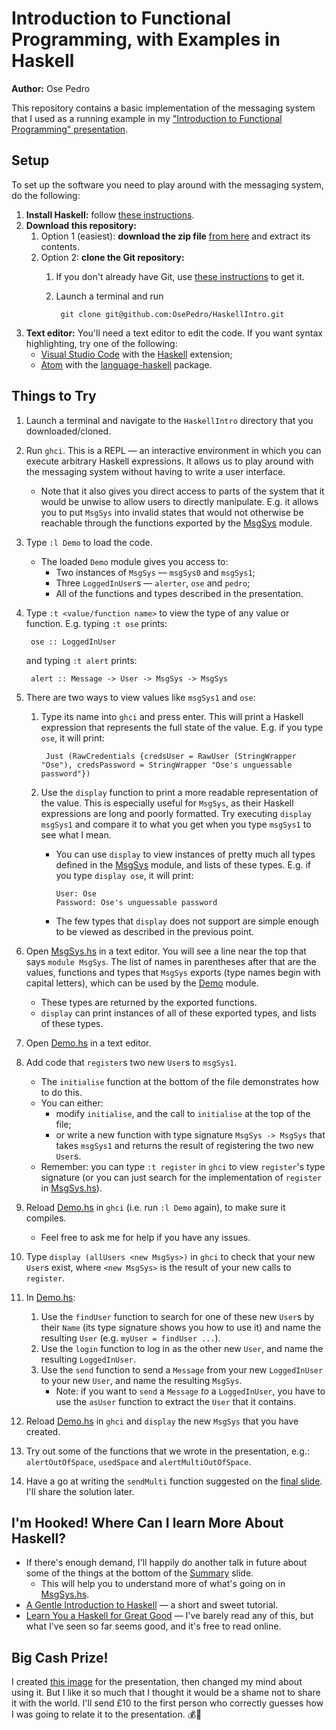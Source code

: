 # Introduction to Functional Programming, with Examples in Haskell

**Author:** Ose Pedro

This repository contains a basic implementation of the messaging system that I used as a running example in my ["Introduction to Functional Programming" presentation](https://docs.google.com/presentation/d/1bIBQewtYiaXQy0kvyWsJ3YTIPQMGXIq1hXNsOXZcURI).

## Setup

To set up the software you need to play around with the messaging system, do the following:

1. **Install Haskell:** follow [these instructions](https://www.haskell.org/platform/).
1. **Download this repository:**
    1. Option 1 (easiest): **download the zip file** [from here](https://github.com/OsePedro/HaskellIntro/archive/master.zip) and extract its contents.
    1. Option 2: **clone the Git repository:**
        1. If you don't already have Git, use [these instructions](https://git-scm.com/downloads) to get it.
        1. Launch a terminal and run

                git clone git@github.com:OsePedro/HaskellIntro.git

1. **Text editor:** You'll need a text editor to edit the code.
If you want syntax highlighting, try one of the following:
    - [Visual Studio Code](https://code.visualstudio.com/) with the [Haskell](https://marketplace.visualstudio.com/items?itemName=haskell.haskell) extension;
    - [Atom](https://atom.io/) with the [language-haskell](https://atom.io/packages/language-haskell) package.

## Things to Try

1. Launch a terminal and navigate to the `HaskellIntro` directory that you downloaded/cloned.
1. Run `ghci`.
This is a REPL &mdash; an interactive environment in which you can execute arbitrary Haskell expressions.
It allows us to play around with the messaging system without having to write a user interface.
    - Note that it also gives you direct access to parts of the system that it would be unwise to allow users to directly manipulate.
    E.g. it allows you to put `MsgSys` into invalid states that would not otherwise be reachable through the functions exported by the [MsgSys](MsgSys.hs) module.
1. Type `:l Demo` to load the code.
    - The loaded `Demo` module gives you access to:
        - Two instances of `MsgSys` &mdash; `msgSys0` and `msgSys1`;
        - Three `LoggedInUser`s &mdash; `alerter`, `ose` and `pedro`;
        - All of the functions and types described in the presentation.
1. Type `:t <value/function name>` to view the type of any value or function.
E.g. typing `:t ose` prints:

        ose :: LoggedInUser

    and typing `:t alert` prints:

        alert :: Message -> User -> MsgSys -> MsgSys

1. There are two ways to view values like `msgSys1` and `ose`:
    1. Type its name into `ghci` and press enter.
    This will print a Haskell expression that represents the full state of the value.
    E.g. if you type `ose`, it will print:

            Just (RawCredentials {credsUser = RawUser (StringWrapper "Ose"), credsPassword = StringWrapper "Ose's unguessable password"})

    1. Use the `display` function to print a more readable representation of the value.
    This is especially useful for `MsgSys`, as their Haskell expressions are long and poorly formatted.
    Try executing `display msgSys1` and compare it to what you get when you type `msgSys1` to see what I mean.
        - You can use `display` to view instances of pretty much all types defined in the [MsgSys](MsgSys.hs) module, and lists of these types.
        E.g. if you type `display ose`, it will print:

              User: Ose
              Password: Ose's unguessable password

        - The few types that `display` does not support are simple enough to be viewed as described in the previous point.
1. Open [MsgSys.hs](MsgSys.hs) in a text editor.
You will see a line near the top that says `module MsgSys`.
The list of names in parentheses after that are the values, functions and types that `MsgSys` exports (type names begin with capital letters), which can be used by the [Demo](Demo.hs) module.
    - These types are returned by the exported functions.
    - `display` can print instances of all of these exported types, and lists of these types.
1. Open [Demo.hs](Demo.hs) in a text editor.
1. Add code that `register`s two new `User`s to `msgSys1`.
    - The `initialise` function at the bottom of the file demonstrates how to do this.
    - You can either:
      - modify `initialise`, and the call to `initialise` at the top of the file;
      - or write a new function with type signature `MsgSys -> MsgSys` that takes `msgSys1` and returns the result of registering the two new `User`s.
    - Remember: you can type `:t register` in `ghci` to view `register`'s type signature (or you can just search for the implementation of `register` in [MsgSys.hs](MsgSys.hs)).
1. Reload [Demo.hs](Demo.hs) in `ghci` (i.e. run `:l Demo` again), to make sure it compiles.
    - Feel free to ask me for help if you have any issues.
1. Type `display (allUsers <new MsgSys>)` in `ghci` to check that your new `User`s exist, where `<new MsgSys>` is the result of your new calls to `register`.
1. In [Demo.hs](Demo.hs):
    1. Use the `findUser` function to search for one of these new `User`s by their `Name` (its type signature shows you how to use it) and name the resulting `User` (e.g. `myUser = findUser ...`).
    1. Use the `login` function to log in as the other new `User`, and name the resulting `LoggedInUser`.
    1. Use the `send` function to send a `Message` from your new `LoggedInUser` to your new `User`, and name the resulting `MsgSys`.
        - Note: if you want to `send` a `Message` _to_ a `LoggedInUser`, you have to use the `asUser` function to extract the `User` that it contains.
1. Reload [Demo.hs](Demo.hs) in `ghci` and `display` the new `MsgSys` that you have created.
1. Try out some of the functions that we wrote in the presentation, e.g.: `alertOutOfSpace`, `usedSpace` and `alertMultiOutOfSpace`.
1. Have a go at writing the `sendMulti` function suggested on the [final slide](https://docs.google.com/presentation/d/1bIBQewtYiaXQy0kvyWsJ3YTIPQMGXIq1hXNsOXZcURI/edit#slide=id.g9342e8f7da_2_30).
I'll share the solution later.

## I'm Hooked! Where Can I learn More About Haskell?

- If there's enough demand, I'll happily do another talk in future about some of the things at the bottom of the [Summary](https://docs.google.com/presentation/d/1bIBQewtYiaXQy0kvyWsJ3YTIPQMGXIq1hXNsOXZcURI/edit#slide=id.g964a3bf043_0_14) slide.
    - This will help you to understand more of what's going on in [MsgSys.hs](MsgSys.hs).
- [A Gentle Introduction to Haskell](https://www.haskell.org/tutorial/) &mdash; a short and sweet tutorial.
- [Learn You a Haskell for Great Good](http://learnyouahaskell.com/) &mdash; I've barely read any of this, but what I've seen so far seems good, and it's free to read online.

## Big Cash Prize!

I created [this image](images/chicks.svg) for the presentation, then changed my mind about using it.
But I like it so much that I thought it would be a shame not to share it with the world.
I'll send £10 to the first person who correctly guesses how I was going to relate it to the presentation. 💰🤑
